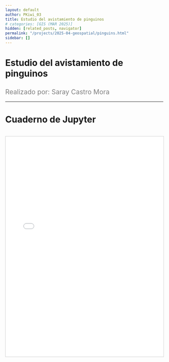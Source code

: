 ```yaml
---
layout: default
author: PKiwi_03
title: Estudio del avistamiento de pinguinos
# categories: [GIS (MAR 2025)]
hidden: [related_posts, navigator]
permalink: "/projects/2025-04-geospatial/pinguins.html"
sidebar: []
---
```


# Estudio del avistamiento de pinguinos

<h2 style="color: gray; font-weight: normal;">
Realizado por: Saray Castro Mora  
</h2>

---

# Cuaderno de Jupyter
<br>

<iframe 
    src="/assets/html/2025-04-geospatial/saray_castro.html" 
    width="100%" 
    height="700" 
    style="border: 1px solid #ccc;"
></iframe>